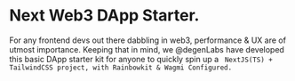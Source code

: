 # Next Web3 DApp Starter.
For any frontend devs out there dabbling in web3, performance & UX are of utmost importance.
Keeping that in mind, we @degenLabs have developed this basic DApp starter kit for anyone to 
quickly spin up a 
``` NextJS(TS) + TailwindCSS project, with Rainbowkit & Wagmi Configured.```
                                                                                                                 
